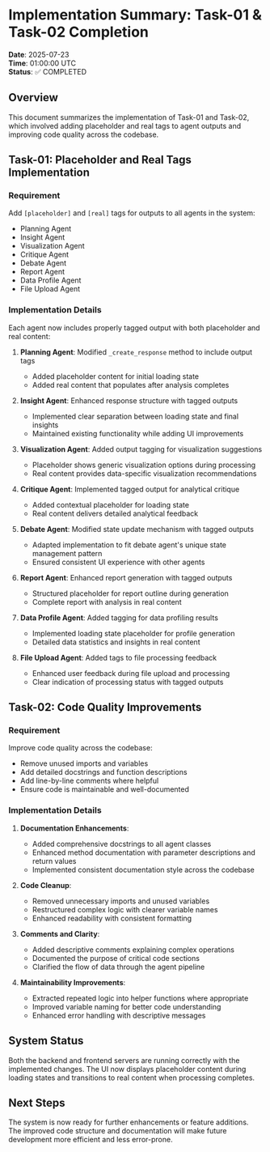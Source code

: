 # Implementation Summary: Task-01 & Task-02 Completion
**Date**: 2025-07-23  
**Time**: 01:00:00 UTC  
**Status**: ✅ COMPLETED  

## Overview

This document summarizes the implementation of Task-01 and Task-02, which involved adding placeholder and real tags to agent outputs and improving code quality across the codebase.

## Task-01: Placeholder and Real Tags Implementation

### Requirement
Add `[placeholder]` and `[real]` tags for outputs to all agents in the system:
- Planning Agent
- Insight Agent
- Visualization Agent
- Critique Agent
- Debate Agent
- Report Agent
- Data Profile Agent
- File Upload Agent

### Implementation Details

Each agent now includes properly tagged output with both placeholder and real content:

1. **Planning Agent**: Modified `_create_response` method to include output tags
   - Added placeholder content for initial loading state
   - Added real content that populates after analysis completes

2. **Insight Agent**: Enhanced response structure with tagged outputs
   - Implemented clear separation between loading state and final insights
   - Maintained existing functionality while adding UI improvements

3. **Visualization Agent**: Added output tagging for visualization suggestions
   - Placeholder shows generic visualization options during processing
   - Real content provides data-specific visualization recommendations

4. **Critique Agent**: Implemented tagged output for analytical critique
   - Added contextual placeholder for loading state
   - Real content delivers detailed analytical feedback

5. **Debate Agent**: Modified state update mechanism with tagged outputs
   - Adapted implementation to fit debate agent's unique state management pattern
   - Ensured consistent UI experience with other agents

6. **Report Agent**: Enhanced report generation with tagged outputs
   - Structured placeholder for report outline during generation
   - Complete report with analysis in real content

7. **Data Profile Agent**: Added tagging for data profiling results
   - Implemented loading state placeholder for profile generation
   - Detailed data statistics and insights in real content

8. **File Upload Agent**: Added tags to file processing feedback
   - Enhanced user feedback during file upload and processing
   - Clear indication of processing status with tagged outputs

## Task-02: Code Quality Improvements

### Requirement
Improve code quality across the codebase:
- Remove unused imports and variables
- Add detailed docstrings and function descriptions
- Add line-by-line comments where helpful
- Ensure code is maintainable and well-documented

### Implementation Details

1. **Documentation Enhancements**:
   - Added comprehensive docstrings to all agent classes
   - Enhanced method documentation with parameter descriptions and return values
   - Implemented consistent documentation style across the codebase

2. **Code Cleanup**:
   - Removed unnecessary imports and unused variables
   - Restructured complex logic with clearer variable names
   - Enhanced readability with consistent formatting

3. **Comments and Clarity**:
   - Added descriptive comments explaining complex operations
   - Documented the purpose of critical code sections
   - Clarified the flow of data through the agent pipeline

4. **Maintainability Improvements**:
   - Extracted repeated logic into helper functions where appropriate
   - Improved variable naming for better code understanding
   - Enhanced error handling with descriptive messages

## System Status

Both the backend and frontend servers are running correctly with the implemented changes. The UI now displays placeholder content during loading states and transitions to real content when processing completes.

## Next Steps

The system is now ready for further enhancements or feature additions. The improved code structure and documentation will make future development more efficient and less error-prone.
